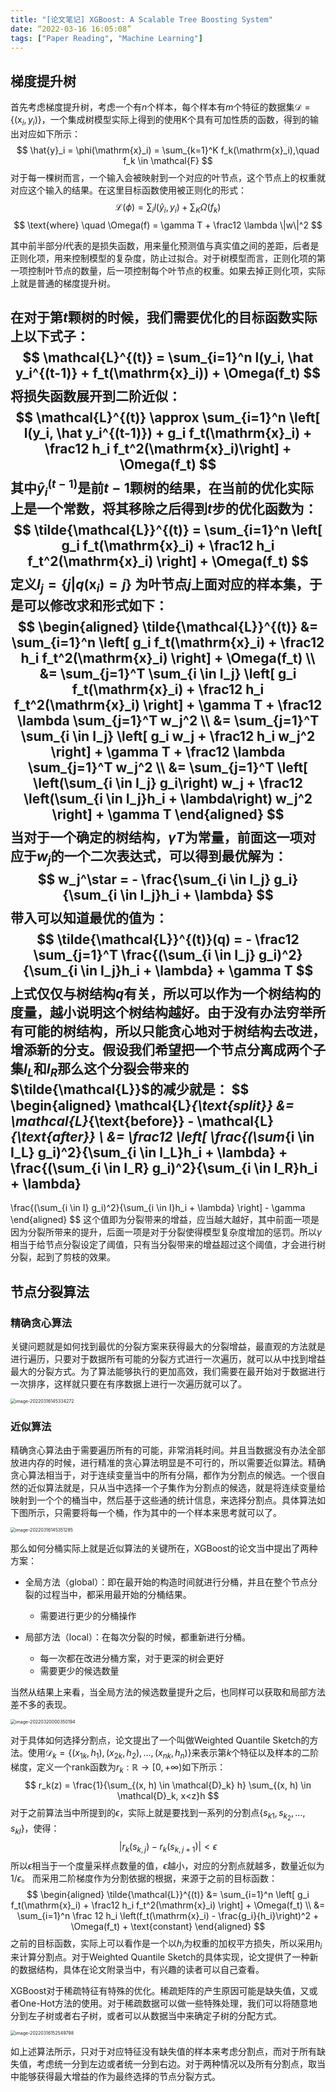 ```yaml
---
title: "[论文笔记] XGBoost: A Scalable Tree Boosting System"
date: “2022-03-16 16:05:08”
tags: ["Paper Reading", "Machine Learning"]
---
```


## 梯度提升树

首先考虑梯度提升树，考虑一个有$n$个样本，每个样本有$m$个特征的数据集$\mathcal{D} = \{(\mathrm{x}_i, y_i)\}$，一个集成树模型实际上得到的使用K个具有可加性质的函数，得到的输出对应如下所示：
$$
\hat{y}_i = \phi(\mathrm{x}_i) = \sum_{k=1}^K f_k(\mathrm{x}_i),\quad f_k \in \mathcal{F}
$$
对于每一棵树而言，一个输入会被映射到一个对应的叶节点，这个节点上的权重就对应这个输入的结果。在这里目标函数使用被正则化的形式：
$$
\mathcal{L}(\phi) = \sum_{i}l(\hat y_i, y_i) + \sum_K \Omega(f_k)
$$
$$
\text{where} \quad \Omega(f) = \gamma T + \frac12 \lambda \|w\|^2
$$

其中前半部分$l$代表的是损失函数，用来量化预测值与真实值之间的差距，后者是正则化项，用来控制模型的复杂度，防止过拟合。对于树模型而言，正则化项的第一项控制叶节点的数量，后一项控制每个叶节点的权重。如果去掉正则化项，实际上就是普通的梯度提升树。

在对于第$t$颗树的时候，我们需要优化的目标函数实际上以下式子：
$$
\mathcal{L}^{(t)} = \sum_{i=1}^n l(y_i, \hat y_i^{(t-1)} + f_t(\mathrm{x}_i)) + \Omega(f_t)
$$
将损失函数展开到二阶近似：
$$
\mathcal{L}^{(t)} \approx \sum_{i=1}^n \left[ l(y_i, \hat y_i^{(t-1)}) + g_i f_t(\mathrm{x}_i) + \frac12 h_i f_t^2(\mathrm{x}_i)\right] + \Omega(f_t)
$$
其中$\hat y_i^{(t-1)}$是前$t-1$颗树的结果，在当前的优化实际上是一个常数，将其移除之后得到$t$步的优化函数为：
$$
\tilde{\mathcal{L}}^{(t)} = \sum_{i=1}^n \left[ g_i f_t(\mathrm{x}_i) + \frac12 h_i f_t^2(\mathrm{x}_i) \right] + \Omega(f_t)
$$
定义$I_j = \{j| q(\mathrm{x}_i) = j\}$ 为叶节点$j$上面对应的样本集，于是可以修改求和形式如下：
$$
\begin{aligned}
\tilde{\mathcal{L}}^{(t)} &=
\sum_{i=1}^n \left[ g_i f_t(\mathrm{x}_i) + \frac12 h_i f_t^2(\mathrm{x}_i) \right] + \Omega(f_t)
\\
&= \sum_{j=1}^T \sum_{i \in I_j} \left[ g_i f_t(\mathrm{x}_i) + \frac12 h_i f_t^2(\mathrm{x}_i) \right] + \gamma T + \frac12 \lambda \sum_{j=1}^T w_j^2
\\
&= \sum_{j=1}^T \sum_{i \in I_j} \left[ g_i w_j + \frac12 h_i w_j^2 \right] + \gamma T + \frac12 \lambda \sum_{j=1}^T w_j^2
\\
&= \sum_{j=1}^T \left[
\left(\sum_{i \in I_j} g_i\right) w_j + \frac12 \left(\sum_{i \in I_j}h_i + \lambda\right) w_j^2
\right] + \gamma T
\end{aligned}
$$
当对于一个确定的树结构，$\gamma T$为常量，前面这一项对应于$w_j$的一个二次表达式，可以得到最优解为：
$$
w_j^\star = - \frac{\sum_{i \in I_j} g_i}{\sum_{i \in I_j}h_i + \lambda}
$$
带入可以知道最优的值为：
$$
\tilde{\mathcal{L}}^{(t)}(q) = - \frac12 \sum_{j=1}^T \frac{(\sum_{i \in I_j} g_i)^2}{\sum_{i \in I_j}h_i + \lambda} + \gamma T
$$
上式仅仅与树结构$q$有关，所以可以作为一个树结构的度量，越小说明这个树结构越好。由于没有办法穷举所有可能的树结构，所以只能贪心地对于树结构去改进，增添新的分支。假设我们希望把一个节点分离成两个子集$I_L$和$I_R$那么这个分裂会带来的$\tilde{\mathcal{L}}$的减少就是：
$$
\begin{aligned}
\mathcal{L}_{\text{split}} &= \mathcal{L}_{\text{before}} - \mathcal{L}_{\text{after}}
\\
 &= \frac12 \left[
 \frac{(\sum_{i \in I_L} g_i)^2}{\sum_{i \in I_L}h_i + \lambda} 
 +
 \frac{(\sum_{i \in I_R} g_i)^2}{\sum_{i \in I_R}h_i + \lambda} 
 -
 \frac{(\sum_{i \in I} g_i)^2}{\sum_{i \in I}h_i + \lambda} 
 \right] - \gamma
\end{aligned}
$$
这个值即为分裂带来的增益，应当越大越好，其中前面一项是因为分裂所带来的提升，后面一项是对于分裂使得模型复杂度增加的惩罚。所以$\gamma$相当于给节点分裂设定了阈值，只有当分裂带来的增益超过这个阈值，才会进行树分裂，起到了剪枝的效果。

## 节点分裂算法

### 精确贪心算法

关键问题就是如何找到最优的分裂方案来获得最大的分裂增益，最直观的方法就是进行遍历，只要对于数据所有可能的分裂方式进行一次遍历，就可以从中找到增益最大的分裂方式。为了算法能够执行的更加高效，我们需要在最开始对于数据进行一次排序，这样就只要在有序数据上进行一次遍历就可以了。

<img src="https://s2.loli.net/2023/01/10/mEKtjN2nApP973Q.jpg" alt="image-20220316145334272" style="zoom:50%;" />

### 近似算法

精确贪心算法由于需要遍历所有的可能，非常消耗时间。并且当数据没有办法全部放进内存的时候，进行精准的贪心算法明显是不可行的，所以需要近似算法。精确贪心算法相当于，对于连续变量当中的所有分隔，都作为分割点的候选。一个很自然的近似算法就是，只从当中选择一个子集作为分割点的候选，就是将连续变量给映射到一个个的桶当中，然后基于这些通的统计信息，来选择分割点。具体算法如下图所示，只需要将每一个桶，作为其中的一个样本来思考就可以了。

<img src="https://s2.loli.net/2023/01/10/sg6xeWc2Xtmjuyv.jpg" alt="image-20220316145351285" style="zoom:50%;" />

那么如何分桶实际上就是近似算法的关键所在，XGBoost的论文当中提出了两种方案：

* 全局方法（global）：即在最开始的构造时间就进行分桶，并且在整个节点分裂的过程当中，都采用最开始的分桶结果。

  * 需要进行更少的分桶操作

* 局部方法（local）：在每次分裂的时候，都重新进行分桶。

  * 每一次都在改进分桶方案，对于更深的树会更好
  * 需要更少的候选数量

当然从结果上来看，当全局方法的候选数量提升之后，也同样可以获取和局部方法差不多的表现。

<img src="https://s2.loli.net/2023/01/10/TLzHpY9jJbE1dDQ.jpg" alt="image-20220320000350194" style="zoom:50%;" />

对于具体如何选择分割点，论文提出了一个叫做Weighted Quantile Sketch的方法。使用$\mathcal{D}_k = \{(x_{1k}, h_1), (x_{2k}, h_2) ,\ldots, (x_{nk}, h_n)\}$来表示第$k$个特征以及样本的二阶梯度，定义一个rank函数为$r_k: \mathbb{R} \rightarrow [0, +\infty)$如下所示：
$$
r_k(z) = \frac{1}{\sum_{(x, h) \in \mathcal{D}_k} h} \sum_{(x, h) \in \mathcal{D}_k, x<z}h
$$
对于之前算法当中所提到的$\epsilon$，实际上就是要找到一系列的分割点$\{s_{k1}, s_{k_2}, \ldots , s_{kl}\}$，使得：
$$
|r_k({s_{k, j}}) - r_k (s_{k, j+1})| < \epsilon
$$
所以$\epsilon$相当于一个度量采样点数量的值，$\epsilon$越小，对应的分割点就越多，数量近似为$1 / \epsilon$。 而采用二阶梯度作为分割依据的根据，来源于之前的目标函数：
$$
\begin{aligned}
\tilde{\mathcal{L}}^{(t)} &= \sum_{i=1}^n \left[ g_i f_t(\mathrm{x}_i) + \frac12 h_i f_t^2(\mathrm{x}_i) \right] + \Omega(f_t)
\\
&= \sum_{i=1}^n \frac 12 h_i \left(f_t(\mathrm{x}_i) - \frac{g_i}{h_i}\right)^2 + \Omega(f_t) + \text{constant}
\end{aligned}
$$
之前的目标函数，实际上可以看作是一个以$h_i$为权重的加权平方损失，所以采用$h_i$来计算分割点。对于Weighted Quantile Sketch的具体实现，论文提供了一种新的数据结构，具体在论文附录当中，有兴趣的读者可以自己查看。

XGBoost对于稀疏特征有特殊的优化。稀疏矩阵的产生原因可能是缺失值，又或者One-Hot方法的使用。对于稀疏数据可以做一些特殊处理，我们可以将随意地分到左子树或者右子树，或者可以从数据当中来确定子树的分配方式。

<img src="https://s2.loli.net/2023/01/10/tlOHqKrgMpID4fJ.jpg" alt="image-20220316152549798" style="zoom:50%;" />

如上述算法所示，只对于对应特征没有缺失值的样本来考虑分割点，而对于所有缺失值，考虑统一分到左边或者统一分到右边。对于两种情况以及所有分割点，取当中能够获得最大增益的作为最终选择的节点分裂方式。

